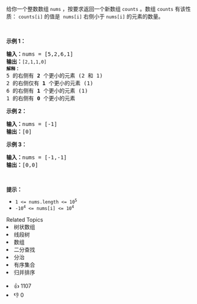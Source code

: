 <p>给你一个整数数组 <code>nums</code><em> </em>，按要求返回一个新数组&nbsp;<code>counts</code><em> </em>。数组 <code>counts</code> 有该性质： <code>counts[i]</code> 的值是&nbsp; <code>nums[i]</code> 右侧小于&nbsp;<code>nums[i]</code> 的元素的数量。</p>

<p>&nbsp;</p>

<p><strong>示例 1：</strong></p>

<pre>
<strong>输入：</strong>nums = [5,2,6,1]
<strong>输出：</strong><span><code>[2,1,1,0] 
<strong>解释：</strong></code></span>
5 的右侧有 <strong>2 </strong>个更小的元素 (2 和 1)
2 的右侧仅有 <strong>1 </strong>个更小的元素 (1)
6 的右侧有 <strong>1 </strong>个更小的元素 (1)
1 的右侧有 <strong>0 </strong>个更小的元素
</pre>

<p><strong>示例 2：</strong></p>

<pre>
<strong>输入：</strong>nums = [-1]
<strong>输出：</strong>[0]
</pre>

<p><strong>示例 3：</strong></p>

<pre>
<strong>输入：</strong>nums = [-1,-1]
<strong>输出：</strong>[0,0]
</pre>

<p>&nbsp;</p>

<p><strong>提示：</strong></p>

<ul> 
 <li><code>1 &lt;= nums.length &lt;= 10<sup>5</sup></code></li> 
 <li><code>-10<sup>4</sup> &lt;= nums[i] &lt;= 10<sup>4</sup></code></li> 
</ul>

<div><div>Related Topics</div><div><li>树状数组</li><li>线段树</li><li>数组</li><li>二分查找</li><li>分治</li><li>有序集合</li><li>归并排序</li></div></div><br><div><li>👍 1107</li><li>👎 0</li></div>